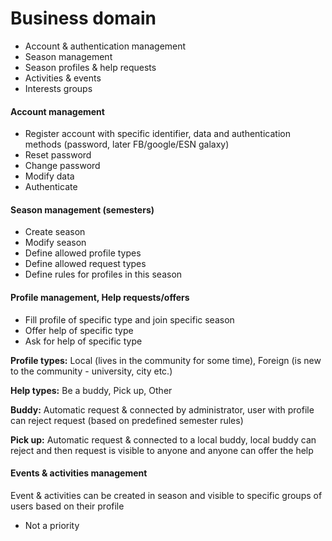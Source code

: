 # Business domain
- Account & authentication management
- Season management
- Season profiles & help requests
- Activities & events
- Interests groups


#### Account management
- Register account with specific identifier, data and authentication methods (password, later FB/google/ESN galaxy)
- Reset password
- Change password
- Modify data
- Authenticate

#### Season management (semesters)
- Create season
- Modify season
- Define allowed profile types
- Define allowed request types
- Define rules for profiles in this season

#### Profile management, Help requests/offers
- Fill profile of specific type and join specific season
- Offer help of specific type
- Ask for help of specific type

**Profile types:** Local (lives in the community for some time), Foreign (is new to the community - university, city etc.)

**Help types:** Be a buddy, Pick up, Other

**Buddy:** Automatic request & connected by administrator, user with profile can reject request (based on predefined semester rules)

**Pick up:** Automatic request & connected to a local buddy, local buddy can reject and then request is visible to anyone and anyone can offer the help


#### Events & activities management
Event & activities can be created in season and visible to specific groups of users based on their profile
- Not a priority
